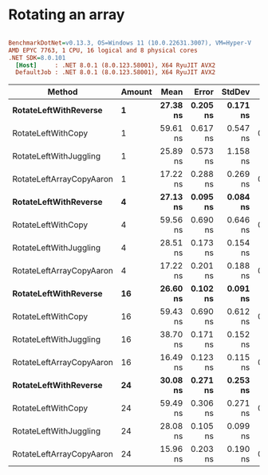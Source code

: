# Rotating an array

``` ini

BenchmarkDotNet=v0.13.3, OS=Windows 11 (10.0.22631.3007), VM=Hyper-V
AMD EPYC 7763, 1 CPU, 16 logical and 8 physical cores
.NET SDK=8.0.101
  [Host]     : .NET 8.0.1 (8.0.123.58001), X64 RyuJIT AVX2
  DefaultJob : .NET 8.0.1 (8.0.123.58001), X64 RyuJIT AVX2


```
|                   Method | Amount |     Mean |    Error |   StdDev |   Gen0 | Allocated |
|------------------------- |------- |---------:|---------:|---------:|-------:|----------:|
|    **RotateLeftWithReverse** |      **1** | **27.38 ns** | **0.205 ns** | **0.171 ns** |      **-** |         **-** |
|       RotateLeftWithCopy |      1 | 59.61 ns | 0.617 ns | 0.547 ns | 0.0048 |      80 B |
|   RotateLeftWithJuggling |      1 | 25.89 ns | 0.573 ns | 1.158 ns |      - |         - |
| RotateLeftArrayCopyAaron |      1 | 17.22 ns | 0.288 ns | 0.269 ns | 0.0048 |      80 B |
|    **RotateLeftWithReverse** |      **4** | **27.13 ns** | **0.095 ns** | **0.084 ns** |      **-** |         **-** |
|       RotateLeftWithCopy |      4 | 59.56 ns | 0.690 ns | 0.646 ns | 0.0048 |      80 B |
|   RotateLeftWithJuggling |      4 | 28.51 ns | 0.173 ns | 0.154 ns |      - |         - |
| RotateLeftArrayCopyAaron |      4 | 17.22 ns | 0.201 ns | 0.188 ns | 0.0048 |      80 B |
|    **RotateLeftWithReverse** |     **16** | **26.60 ns** | **0.102 ns** | **0.091 ns** |      **-** |         **-** |
|       RotateLeftWithCopy |     16 | 59.43 ns | 0.690 ns | 0.612 ns | 0.0048 |      80 B |
|   RotateLeftWithJuggling |     16 | 38.70 ns | 0.171 ns | 0.152 ns |      - |         - |
| RotateLeftArrayCopyAaron |     16 | 16.49 ns | 0.123 ns | 0.115 ns | 0.0048 |      80 B |
|    **RotateLeftWithReverse** |     **24** | **30.08 ns** | **0.271 ns** | **0.253 ns** |      **-** |         **-** |
|       RotateLeftWithCopy |     24 | 59.49 ns | 0.306 ns | 0.271 ns | 0.0048 |      80 B |
|   RotateLeftWithJuggling |     24 | 28.08 ns | 0.105 ns | 0.099 ns |      - |         - |
| RotateLeftArrayCopyAaron |     24 | 15.96 ns | 0.203 ns | 0.190 ns | 0.0048 |      80 B |
